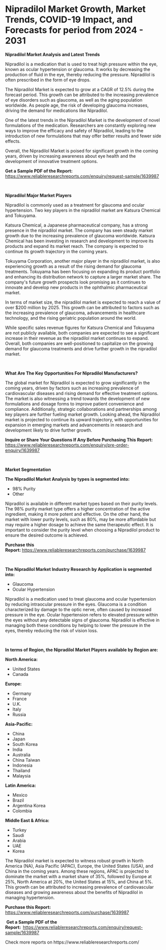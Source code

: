 <p><h1>Nipradilol Market Growth, Market Trends, COVID-19 Impact, and Forecasts for period from 2024 - 2031</h1></p><p><strong>Nipradilol Market Analysis and Latest Trends</strong></p>
<p><p>Nipradilol is a medication that is used to treat high pressure within the eye, known as ocular hypertension or glaucoma. It works by decreasing the production of fluid in the eye, thereby reducing the pressure. Nipradilol is often prescribed in the form of eye drops.</p><p>The Nipradilol Market is expected to grow at a CAGR of 12.5% during the forecast period. This growth can be attributed to the increasing prevalence of eye disorders such as glaucoma, as well as the aging population worldwide. As people age, the risk of developing glaucoma increases, driving the demand for medications like Nipradilol.</p><p>One of the latest trends in the Nipradilol Market is the development of novel formulations of the medication. Researchers are constantly exploring new ways to improve the efficacy and safety of Nipradilol, leading to the introduction of new formulations that may offer better results and fewer side effects.</p><p>Overall, the Nipradilol Market is poised for significant growth in the coming years, driven by increasing awareness about eye health and the development of innovative treatment options.</p></p>
<p><strong>Get a Sample PDF of the Report:&nbsp;</strong> <a href="https://www.reliableresearchreports.com/enquiry/request-sample/1639987">https://www.reliableresearchreports.com/enquiry/request-sample/1639987</a></p>
<p>&nbsp;</p>
<p><strong>Nipradilol Major Market Players</strong></p>
<p><p>Nipradilol is commonly used as a treatment for glaucoma and ocular hypertension. Two key players in the nipradilol market are Katsura Chemical and Tokuyama.</p><p>Katsura Chemical, a Japanese pharmaceutical company, has a strong presence in the nipradilol market. The company has seen steady market growth due to the increasing prevalence of glaucoma worldwide. Katsura Chemical has been investing in research and development to improve its products and expand its market reach. The company is expected to continue its growth trajectory in the coming years.</p><p>Tokuyama Corporation, another major player in the nipradilol market, is also experiencing growth as a result of the rising demand for glaucoma treatments. Tokuyama has been focusing on expanding its product portfolio and enhancing its distribution network to capture a larger market share. The company's future growth prospects look promising as it continues to innovate and develop new products in the ophthalmic pharmaceutical market.</p><p>In terms of market size, the nipradilol market is expected to reach a value of over $200 million by 2025. This growth can be attributed to factors such as the increasing prevalence of glaucoma, advancements in healthcare technology, and the rising geriatric population around the world.</p><p>While specific sales revenue figures for Katsura Chemical and Tokuyama are not publicly available, both companies are expected to see a significant increase in their revenue as the nipradilol market continues to expand. Overall, both companies are well-positioned to capitalize on the growing demand for glaucoma treatments and drive further growth in the nipradilol market.</p></p>
<p>&nbsp;</p>
<p><strong>What Are The Key Opportunities For Nipradilol Manufacturers?</strong></p>
<p><p>The global market for Nipradilol is expected to grow significantly in the coming years, driven by factors such as increasing prevalence of cardiovascular diseases and rising demand for effective treatment options. The market is also witnessing a trend towards the development of new formulations and dosage forms to improve patient convenience and compliance. Additionally, strategic collaborations and partnerships among key players are further fueling market growth. Looking ahead, the Nipradilol market is projected to continue its upward trajectory, with opportunities for expansion in emerging markets and advancements in research and development likely to drive further growth.</p></p>
<p><strong>Inquire or Share Your Questions If Any Before Purchasing This Report:</strong> <a href="https://www.reliableresearchreports.com/enquiry/pre-order-enquiry/1639987">https://www.reliableresearchreports.com/enquiry/pre-order-enquiry/1639987</a></p>
<p>&nbsp;</p>
<p><strong>Market Segmentation</strong></p>
<p><strong>The Nipradilol Market Analysis by types is segmented into:</strong></p>
<p><ul><li>98% Purity</li><li>Other</li></ul></p>
<p><p>Nipradilol is available in different market types based on their purity levels. The 98% purity market type offers a higher concentration of the active ingredient, making it more potent and effective. On the other hand, the market with lower purity levels, such as 80%, may be more affordable but may require a higher dosage to achieve the same therapeutic effect. It is important to consider the purity level when choosing a Nipradilol product to ensure the desired outcome is achieved.</p></p>
<p><strong>Purchase this Report:&nbsp;</strong><a href="https://www.reliableresearchreports.com/purchase/1639987">https://www.reliableresearchreports.com/purchase/1639987</a></p>
<p>&nbsp;</p>
<p><strong>The Nipradilol Market Industry Research by Application is segmented into:</strong></p>
<p><ul><li>Glaucoma</li><li>Ocular Hypertension</li></ul></p>
<p><p>Nipradilol is a medication used to treat glaucoma and ocular hypertension by reducing intraocular pressure in the eyes. Glaucoma is a condition characterized by damage to the optic nerve, often caused by increased pressure in the eye. Ocular hypertension refers to elevated pressure within the eyes without any detectable signs of glaucoma. Nipradilol is effective in managing both these conditions by helping to lower the pressure in the eyes, thereby reducing the risk of vision loss.</p></p>
<p>&nbsp;</p>
<p><strong>In terms of Region, the Nipradilol Market Players available by Region are:</strong></p>
<p>
    <p> <strong> North America: </strong>
        <ul>
            <li>United States</li>
            <li>Canada</li>
        </ul>
        </p> 
    <p> <strong> Europe: </strong>
        <ul>
            <li>Germany</li>
            <li>France</li>
            <li>U.K.</li>
            <li>Italy</li>
            <li>Russia</li>
        </ul>
        </p> 
    <p> <strong> Asia-Pacific: </strong>
        <ul>
            <li>China</li>
            <li>Japan</li>
            <li>South Korea</li>
            <li>India</li>
            <li>Australia</li>
            <li>China Taiwan</li>
            <li>Indonesia</li>
            <li>Thailand</li>
            <li>Malaysia</li>
        </ul>
        </p> 
    <p> <strong> Latin America: </strong>
        <ul>
            <li>Mexico</li>
            <li>Brazil</li>
            <li>Argentina Korea</li>
            <li>Colombia</li>
        </ul>
        </p> 
    <p> <strong> Middle East & Africa: </strong>
        <ul>
            <li>Turkey</li>
            <li>Saudi</li>
            <li>Arabia</li>
            <li>UAE</li>
            <li>Korea</li>
        </ul>
    </p>
    </p>
<p><p>The Nipradilol market is expected to witness robust growth in North America (NA), Asia Pacific (APAC), Europe, the United States (USA), and China in the coming years. Among these regions, APAC is projected to dominate the market with a market share of 35%, followed by Europe at 25%, North America at 20%, the United States at 15%, and China at 5%. This growth can be attributed to increasing prevalence of cardiovascular diseases and growing awareness about the benefits of Nipradilol in managing hypertension.</p></p>
<p><strong>Purchase this Report: </strong><a href="https://www.reliableresearchreports.com/purchase/1639987">https://www.reliableresearchreports.com/purchase/1639987</a></p>
<p>&nbsp;<strong>Get a Sample PDF of the Report:&nbsp;&nbsp;</strong><a href="https://www.reliableresearchreports.com/enquiry/request-sample/1639987">https://www.reliableresearchreports.com/enquiry/request-sample/1639987</a></p>
<p><strong></strong></p>
<p>Check more reports on https://www.reliableresearchreports.com/</p>